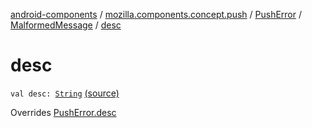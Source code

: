 [android-components](../../../index.md) / [mozilla.components.concept.push](../../index.md) / [PushError](../index.md) / [MalformedMessage](index.md) / [desc](./desc.md)

# desc

`val desc: `[`String`](https://kotlinlang.org/api/latest/jvm/stdlib/kotlin/-string/index.html) [(source)](https://github.com/mozilla-mobile/android-components/blob/master/components/concept/push/src/main/java/mozilla/components/concept/push/PushProcessor.kt#L97)

Overrides [PushError.desc](../desc.md)

